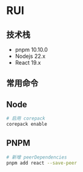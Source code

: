 # RUI

## 技术栈

- pnpm 10.10.0
- Nodejs 22.x
- React 19.x

## 常用命令

## Node
```sh
# 启用 corepack
corepack enable
```

## PNPM
```sh
# 新增 peerDependencies
pnpm add react --save-peer
```